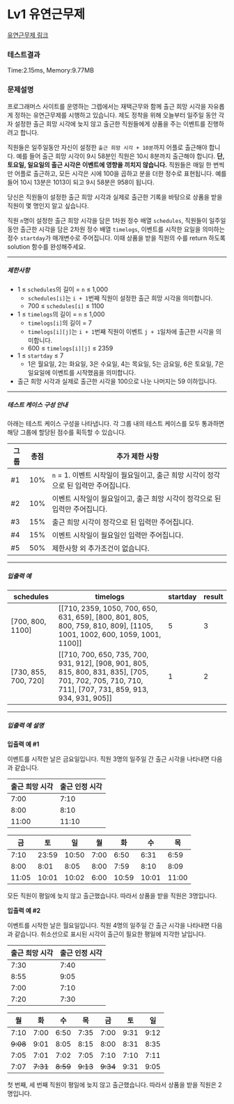 # Lv1 유연근무제
 [유연근무제 링크](https://school.programmers.co.kr/learn/courses/30/lessons/388351)

### 테스트결과
 Time:2.15ms, Memory:9.77MB

### 문제설명
<p>프로그래머스 사이트를 운영하는 그렙에서는 재택근무와 함께 출근 희망 시각을 자유롭게 정하는 유연근무제를 시행하고 있습니다. 제도 정착을 위해 오늘부터 일주일 동안 각자 설정한 출근 희망 시각에 늦지 않고 출근한 직원들에게 상품을 주는 이벤트를 진행하려고 합니다. </p>

<p>직원들은 일주일동안 자신이 설정한 <code>출근 희망 시각 + 10분</code>까지 어플로 출근해야 합니다. 예를 들어 출근 희망 시각이 9시 58분인 직원은 10시 8분까지 출근해야 합니다. <strong>단, 토요일, 일요일의 출근 시각은 이벤트에 영향을 끼치지 않습니다.</strong> 직원들은 매일 한 번씩만 어플로 출근하고, 모든 시각은 시에 100을 곱하고 분을 더한 정수로 표현됩니다. 예를 들어 10시 13분은 1013이 되고 9시 58분은 958이 됩니다. </p>

<p>당신은 직원들이 설정한 출근 희망 시각과 실제로 출근한 기록을 바탕으로 상품을 받을 직원이 몇 명인지 알고 싶습니다.</p>

<p>직원 <code>n</code>명이 설정한 출근 희망 시각을 담은 1차원 정수 배열 <code>schedules</code>, 직원들이 일주일 동안 출근한 시각을 담은 2차원 정수 배열 <code>timelogs</code>, 이벤트를 시작한 요일을 의미하는 정수 <code>startday</code>가 매개변수로 주어집니다. 이때 상품을 받을 직원의 수를 return 하도록 solution 함수를 완성해주세요.</p>

<hr>

<h5>제한사항</h5>

<ul>
<li>1 ≤ <code>schedules</code>의 길이 = <code>n</code> ≤ 1,000

<ul>
    <li><code>schedules[i]</code>는 <code>i + 1</code>번째 직원이 설정한 출근 희망 시각을 의미합니다.</li>
    <li>700 ≤ <code>schedules[i]</code> ≤ 1100</li>
</ul></li>
<li>1 ≤ <code>timelogs</code>의 길이 = <code>n</code> ≤ 1,000

<ul>
    <li><code>timelogs[i]</code>의 길이 = 7</li>
    <li><code>timelogs[i][j]</code>는 <code>i + 1</code>번째 직원이 이벤트 <code>j + 1</code>일차에 출근한 시각을 의미합니다.</li>
    <li>600 ≤ <code>timelogs[i][j]</code> ≤ 2359</li>
</ul></li>
<li>1 ≤ <code>startday</code> ≤ 7

<ul>
    <li>1은 월요일, 2는 화요일, 3은 수요일, 4는 목요일, 5는 금요일, 6은 토요일, 7은 일요일에 이벤트를 시작했음을 의미합니다.</li>
</ul></li>
    <li>출근 희망 시각과 실제로 출근한 시각을 100으로 나눈 나머지는 59 이하입니다.</li>
</ul>

<hr>

<h5>테스트 케이스 구성 안내</h5>

<p>아래는 테스트 케이스 구성을 나타냅니다. 각 그룹 내의 테스트 케이스를 모두 통과하면 해당 그룹에 할당된 점수를 획득할 수 있습니다.</p>
<table class="table">
<thead><tr>
    <th>그룹</th>
    <th>총점</th>
    <th>추가 제한 사항</th>
</tr>
</thead>
<tbody><tr>
    <td>#1</td>
    <td>10%</td>
    <td><code>n</code> = 1. 이벤트 시작일이 월요일이고, 출근 희망 시각이 정각으로 된 입력만 주어집니다.</td>
</tr>
<tr>
    <td>#2</td>
    <td>10%</td>
    <td>이벤트 시작일이 월요일이고, 출근 희망 시각이 정각으로 된 입력만 주어집니다.</td>
</tr>
<tr>
    <td>#3</td>
    <td>15%</td>
    <td>출근 희망 시각이 정각으로 된 입력만 주어집니다.</td>
</tr>
<tr>
    <td>#4</td>
    <td>15%</td>
    <td>이벤트 시작일이 월요일인 입력만 주어집니다.</td>
</tr>
<tr>
    <td>#5</td>
    <td>50%</td>
    <td>제한사항 외 추가조건이 없습니다.</td>
</tr>
</tbody>
</table>
<hr>

<h5>입출력 예</h5>
<table class="table">
<thead><tr>
    <th>schedules</th>
    <th>timelogs</th>
    <th>startday</th>
    <th>result</th>
</tr>
</thead>
<tbody><tr>
    <td>[700, 800, 1100]</td>
    <td>[[710, 2359, 1050, 700, 650, 631, 659], [800, 801, 805, 800, 759, 810, 809], [1105, 1001, 1002, 600, 1059, 1001, 1100]]</td>
    <td>5</td>
    <td>3</td>
</tr>
<tr>
    <td>[730, 855, 700, 720]</td>
    <td>[[710, 700, 650, 735, 700, 931, 912], [908, 901, 805, 815, 800, 831, 835], [705, 701, 702, 705, 710, 710, 711], [707, 731, 859, 913, 934, 931, 905]]</td>
    <td>1</td>
    <td>2</td>
</tr>
</tbody>
</table>
<hr>

<h5>입출력 예 설명</h5>

<p><strong>입출력 예 #1</strong></p>

<p>이벤트를 시작한 날은 금요일입니다. 직원 3명의 일주일 간 출근 시각을 나타내면 다음과 같습니다.</p>
<table class="table">
<thead><tr>
    <th>출근 희망 시각</th>
    <th>출근 인정 시각</th>
</tr>
</thead>
<tbody><tr>
    <td>7:00</td>
    <td>7:10</td>
</tr>
<tr>
    <td>8:00</td>
    <td>8:10</td>
</tr>
<tr>
    <td>11:00</td>
    <td>11:10</td>
</tr>
</tbody>
</table><table class="table">
<thead><tr>
    <th>금</th>
    <th>토</th>
    <th>일</th>
    <th>월</th>
    <th>화</th>
    <th>수</th>
    <th>목</th>
</tr>
</thead>
<tbody><tr>
    <td>7:10</td>
    <td>23:59</td>
    <td>10:50</td>
    <td>7:00</td>
    <td>6:50</td>
    <td>6:31</td>
    <td>6:59</td>
</tr>
<tr>
    <td>8:00</td>
    <td>8:01</td>
    <td>8:05</td>
    <td>8:00</td>
    <td>7:59</td>
    <td>8:10</td>
    <td>8:09</td>
</tr>
<tr>
    <td>11:05</td>
    <td>10:01</td>
    <td>10:02</td>
    <td>6:00</td>
    <td>10:59</td>
    <td>10:01</td>
    <td>11:00</td>
</tr>
</tbody>
</table>
<p>모든 직원이 평일에 늦지 않고 출근했습니다. 따라서 상품을 받을 직원은 3명입니다.</p>

<p><strong>입출력 예 #2</strong></p>

<p>이벤트를 시작한 날은 월요일입니다. 직원 4명의 일주일 간 출근 시각을 나타내면 다음과 같습니다. 취소선으로 표시된 시각이 출근이 필요한 평일에 지각한 날입니다. </p>
<table class="table">
<thead><tr>
    <th>출근 희망 시각</th>
    <th>출근 인정 시각</th>
</tr>
</thead>
<tbody><tr>
    <td>7:30</td>
    <td>7:40</td>
</tr>
<tr>
    <td>8:55</td>
    <td>9:05</td>
</tr>
<tr>
    <td>7:00</td>
    <td>7:10</td>
</tr>
<tr>
    <td>7:20</td>
    <td>7:30</td>
</tr>
</tbody>
</table><table class="table">
<thead><tr>
    <th>월</th>
    <th>화</th>
    <th>수</th>
    <th>목</th>
    <th>금</th>
    <th>토</th>
    <th>일</th>
</tr>
</thead>
<tbody><tr>
    <td>7:10</td>
    <td>7:00</td>
    <td>6:50</td>
    <td>7:35</td>
    <td>7:00</td>
    <td>9:31</td>
    <td>9:12</td>
</tr>
<tr>
    <td><del>9:08</del></td>
    <td>9:01</td>
    <td>8:05</td>
    <td>8:15</td>
    <td>8:00</td>
    <td>8:31</td>
    <td>8:35</td>
</tr>
<tr>
    <td>7:05</td>
    <td>7:01</td>
    <td>7:02</td>
    <td>7:05</td>
    <td>7:10</td>
    <td>7:10</td>
    <td>7:11</td>
</tr>
<tr>
    <td>7:07</td>
    <td><del>7:31</del></td>
    <td><del>8:59</del></td>
    <td><del>9:13</del></td>
    <td><del>9:34</del></td>
    <td>9:31</td>
    <td>9:05</td>
</tr>
</tbody>
</table>
<p>첫 번째, 세 번째 직원이 평일에 늦지 않고 출근했습니다. 따라서 상품을 받을 직원은 2명입니다.</p>
